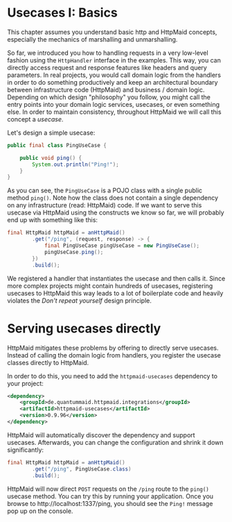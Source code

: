 # Usecases I: Basics

This chapter assumes you understand basic http and HttpMaid concepts,
especially the mechanics of marshalling and unmarshalling.

So far, we introduced you how to handling requests in a very low-level fashion
using the `HttpHandler` interface in the examples.
This way, you can directly access request and response features like headers and query
parameters.
In real projects, you would call domain logic from the handlers in order to do something
productively and keep an architectural boundary between infrastructure code (HttpMaid)
and business / domain logic. Depending on which design "philosophy" you follow, you might
call the entry points into your domain logic services, usecases, or even something else.
In order to maintain consistency, throughout HttpMaid we will call this concept a *usecase*.

Let's design a simple usecase:
<!---[CodeSnippet] (pingUseCase)-->
```java
public final class PingUseCase {

    public void ping() {
        System.out.println("Ping!");
    }
}
```

As you can see, the `PingUseCase` is a POJO class with a single public method `ping()`.
Note how the class does not contain a single dependency on any infrastructure (read: HttpMaid) code.
If we want to serve this usecase via HttpMaid using the constructs we know so far,
we will probably end up with something like this:
<!---[CodeSnippet] (pingUseCaseLowLevel)-->
```java
final HttpMaid httpMaid = anHttpMaid()
        .get("/ping", (request, response) -> {
            final PingUseCase pingUseCase = new PingUseCase();
            pingUseCase.ping();
        })
        .build();
```

We registered a handler that instantiates the usecase and then calls it.
Since more complex projects might contain hundreds of usecases, registering usecases
to HttpMaid this way leads to a lot of boilerplate code
and heavily violates the *Don't repeat yourself* design principle.

# Serving usecases directly
HttpMaid mitigates these problems by offering to directly serve usecases.
Instead of calling the domain logic from handlers, you register the usecase
classes directly to HttpMaid.

<!--
In real projects, you would have to map these features to actual domain logic.
With increasing project size and complexity, managing requests and mapping them to domain
logic becomes unfeasable.
HttpMaid catches these architectural requirements by offering to serve so-called usecases.
Instead of calling the domain logic from handlers, you register it to HttpMaid
on a much higher level in the form of usecases. These are classes with one single public method
that will reflect one single feature of your application. For example:
-->

In order to do this, you need to add the `httpmaid-usecases` dependency to your project:
<!---[Dependency](groupId=de.quantummaid.httpmaid.integrations artifactId=httpmaid-usecases version)-->
```xml
<dependency>
    <groupId>de.quantummaid.httpmaid.integrations</groupId>
    <artifactId>httpmaid-usecases</artifactId>
    <version>0.9.96</version>
</dependency>
```


HttpMaid will automatically discover the dependency and support usecases.
Afterwards, you can change the configuration and shrink it
down significantly:
<!---[CodeSnippet] (pingUseCaseCorrectExample)-->
```java
final HttpMaid httpMaid = anHttpMaid()
        .get("/ping", PingUseCase.class)
        .build();
```

HttpMaid will now direct `POST` requests on the `/ping` route to the `ping()` 
usecase method. You can try this by running your application. Once you 
browse to http://localhost:1337/ping, you should see
the `Ping!` message pop up on the console.

